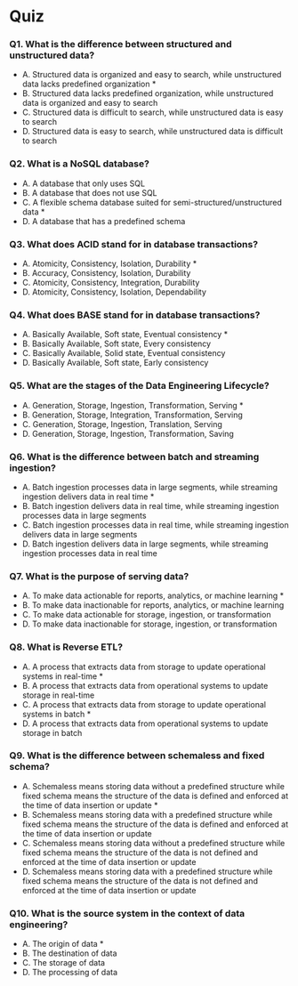 # Quiz

### Q1. What is the difference between structured and unstructured data?

- A. Structured data is organized and easy to search, while unstructured data lacks predefined organization \*
- B. Structured data lacks predefined organization, while unstructured data is organized and easy to search
- C. Structured data is difficult to search, while unstructured data is easy to search
- D. Structured data is easy to search, while unstructured data is difficult to search

### Q2. What is a NoSQL database?

- A. A database that only uses SQL
- B. A database that does not use SQL
- C. A flexible schema database suited for semi-structured/unstructured data \*
- D. A database that has a predefined schema

### Q3. What does ACID stand for in database transactions?

- A. Atomicity, Consistency, Isolation, Durability \*
- B. Accuracy, Consistency, Isolation, Durability
- C. Atomicity, Consistency, Integration, Durability
- D. Atomicity, Consistency, Isolation, Dependability

### Q4. What does BASE stand for in database transactions?

- A. Basically Available, Soft state, Eventual consistency \*
- B. Basically Available, Soft state, Every consistency
- C. Basically Available, Solid state, Eventual consistency
- D. Basically Available, Soft state, Early consistency

### Q5. What are the stages of the Data Engineering Lifecycle?

- A. Generation, Storage, Ingestion, Transformation, Serving \*
- B. Generation, Storage, Integration, Transformation, Serving
- C. Generation, Storage, Ingestion, Translation, Serving
- D. Generation, Storage, Ingestion, Transformation, Saving

### Q6. What is the difference between batch and streaming ingestion?

- A. Batch ingestion processes data in large segments, while streaming ingestion delivers data in real time \*
- B. Batch ingestion delivers data in real time, while streaming ingestion processes data in large segments
- C. Batch ingestion processes data in real time, while streaming ingestion delivers data in large segments
- D. Batch ingestion delivers data in large segments, while streaming ingestion processes data in real time

### Q7. What is the purpose of serving data?

- A. To make data actionable for reports, analytics, or machine learning \*
- B. To make data inactionable for reports, analytics, or machine learning
- C. To make data actionable for storage, ingestion, or transformation
- D. To make data inactionable for storage, ingestion, or transformation

### Q8. What is Reverse ETL?

- A. A process that extracts data from storage to update operational systems in real-time \*
- B. A process that extracts data from operational systems to update storage in real-time
- C. A process that extracts data from storage to update operational systems in batch \*
- D. A process that extracts data from operational systems to update storage in batch

### Q9. What is the difference between schemaless and fixed schema?

- A. Schemaless means storing data without a predefined structure while fixed schema means the structure of the data is defined and enforced at the time of data insertion or update \*
- B. Schemaless means storing data with a predefined structure while fixed schema means the structure of the data is defined and enforced at the time of data insertion or update
- C. Schemaless means storing data without a predefined structure while fixed schema means the structure of the data is not defined and enforced at the time of data insertion or update
- D. Schemaless means storing data with a predefined structure while fixed schema means the structure of the data is not defined and enforced at the time of data insertion or update

### Q10. What is the source system in the context of data engineering?

- A. The origin of data \*
- B. The destination of data
- C. The storage of data
- D. The processing of data

